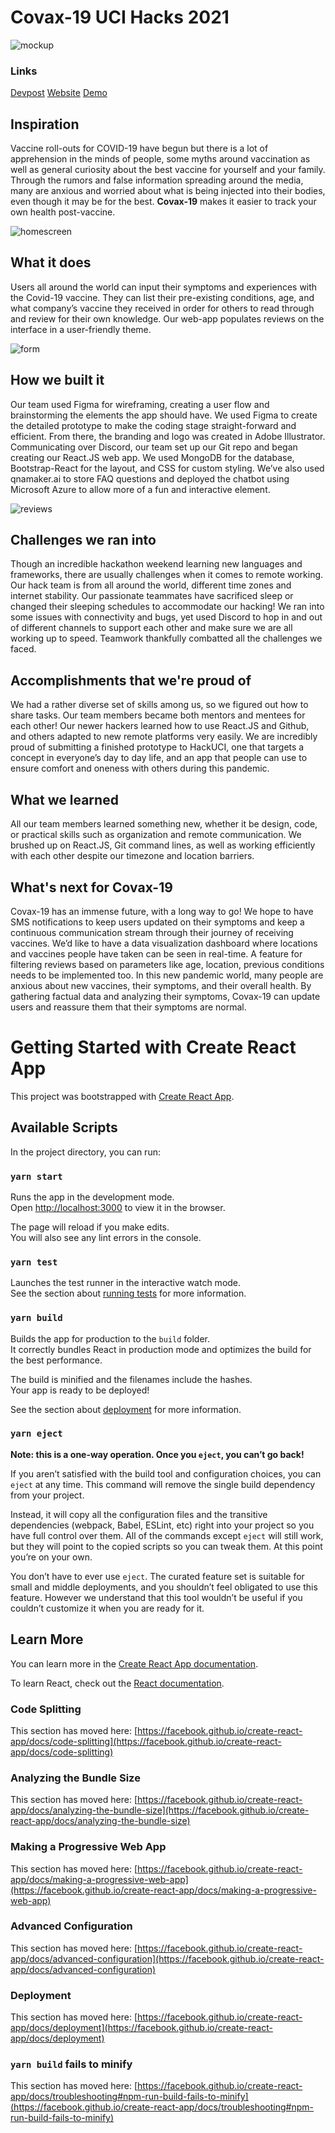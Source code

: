 # Covax-19 UCI Hacks 2021

![mockup](https://github.com/Tannybuoy/covreact-frontend/blob/main/src/assets/mockup.png)

### Links 

[Devpost](https://devpost.com/software/covax-19) [Website](https://covax19.netlify.app/) [Demo](https://vimeo.com/506698426)

## Inspiration
Vaccine roll-outs for COVID-19 have begun but there is a lot of apprehension in the minds of people, some myths around vaccination as well as general curiosity about the best vaccine for yourself and your family. Through the rumors and false information spreading around the media, many are anxious and worried about what is being injected into their bodies, even though it may be for the best. **Covax-19** makes it easier to track your own health post-vaccine. 

![homescreen](https://github.com/Tannybuoy/covreact-frontend/blob/main/src/assets/homescreen.png)

## What it does
Users all around the world can input their symptoms and experiences with the Covid-19 vaccine. They can list their pre-existing conditions, age, and what company’s vaccine they received in order for others to read through and review for their own knowledge. Our web-app populates reviews on the interface in a user-friendly theme.

![form](https://github.com/Tannybuoy/covreact-frontend/blob/main/src/assets/form.png)

## How we built it
Our team used Figma for wireframing, creating a user flow and brainstorming the elements the app should have. We used Figma to create the detailed prototype to make the coding stage straight-forward and efficient. From there, the branding and logo was created in Adobe Illustrator. Communicating over Discord, our team set up our Git repo and began creating our React.JS web app. We used MongoDB for the database, Bootstrap-React for the layout, and CSS for custom styling. We’ve also used qnamaker.ai to store FAQ questions and deployed the chatbot using Microsoft Azure to allow more of a fun and interactive element.

![reviews](https://github.com/Tannybuoy/covreact-frontend/blob/main/src/assets/reviews.png)

## Challenges we ran into
Though an incredible hackathon weekend learning new languages and frameworks, there are usually challenges when it comes to remote working. Our hack team is from all around the world, different time zones and internet stability. Our passionate teammates have sacrificed sleep or changed their sleeping schedules to accommodate our hacking! We ran into some issues with connectivity and bugs, yet used Discord to hop in and out of different channels to support each other and make sure we are all working up to speed. Teamwork thankfully combatted all the challenges we faced.

## Accomplishments that we're proud of
We had a rather diverse set of skills among us, so we figured out how to share tasks. Our team members became both mentors and mentees for each other! Our newer hackers learned how to use React.JS and Github, and others adapted to new remote platforms very easily. We are incredibly proud of submitting a finished prototype to HackUCI, one that targets a concept in everyone’s day to day life, and an app that people can use to ensure comfort and oneness with others during this pandemic.

## What we learned
All our team members learned something new, whether it be design, code, or practical skills such as organization and remote communication. We brushed up on React.JS, Git command lines, as well as working efficiently with each other despite our timezone and location barriers.

## What's next for Covax-19
Covax-19 has an immense future, with a long way to go! We hope to have SMS notifications to keep users updated on their symptoms and keep a continuous communication stream through their journey of receiving vaccines. We’d like to have a data visualization dashboard where locations and vaccines people have taken can be seen in real-time. A feature for filtering reviews based on parameters like age, location, previous conditions needs to be implemented too. In this new pandemic world, many people are anxious about new vaccines, their symptoms, and their overall health. By gathering factual data and analyzing their symptoms, Covax-19 can update users and reassure them that their symptoms are normal.


# Getting Started with Create React App

This project was bootstrapped with [Create React App](https://github.com/facebook/create-react-app).

## Available Scripts

In the project directory, you can run:

### `yarn start`

Runs the app in the development mode.\
Open [http://localhost:3000](http://localhost:3000) to view it in the browser.

The page will reload if you make edits.\
You will also see any lint errors in the console.

### `yarn test`

Launches the test runner in the interactive watch mode.\
See the section about [running tests](https://facebook.github.io/create-react-app/docs/running-tests) for more information.

### `yarn build`

Builds the app for production to the `build` folder.\
It correctly bundles React in production mode and optimizes the build for the best performance.

The build is minified and the filenames include the hashes.\
Your app is ready to be deployed!

See the section about [deployment](https://facebook.github.io/create-react-app/docs/deployment) for more information.

### `yarn eject`

**Note: this is a one-way operation. Once you `eject`, you can’t go back!**

If you aren’t satisfied with the build tool and configuration choices, you can `eject` at any time. This command will remove the single build dependency from your project.

Instead, it will copy all the configuration files and the transitive dependencies (webpack, Babel, ESLint, etc) right into your project so you have full control over them. All of the commands except `eject` will still work, but they will point to the copied scripts so you can tweak them. At this point you’re on your own.

You don’t have to ever use `eject`. The curated feature set is suitable for small and middle deployments, and you shouldn’t feel obligated to use this feature. However we understand that this tool wouldn’t be useful if you couldn’t customize it when you are ready for it.

## Learn More

You can learn more in the [Create React App documentation](https://facebook.github.io/create-react-app/docs/getting-started).

To learn React, check out the [React documentation](https://reactjs.org/).

### Code Splitting

This section has moved here: [https://facebook.github.io/create-react-app/docs/code-splitting](https://facebook.github.io/create-react-app/docs/code-splitting)

### Analyzing the Bundle Size

This section has moved here: [https://facebook.github.io/create-react-app/docs/analyzing-the-bundle-size](https://facebook.github.io/create-react-app/docs/analyzing-the-bundle-size)

### Making a Progressive Web App

This section has moved here: [https://facebook.github.io/create-react-app/docs/making-a-progressive-web-app](https://facebook.github.io/create-react-app/docs/making-a-progressive-web-app)

### Advanced Configuration

This section has moved here: [https://facebook.github.io/create-react-app/docs/advanced-configuration](https://facebook.github.io/create-react-app/docs/advanced-configuration)

### Deployment

This section has moved here: [https://facebook.github.io/create-react-app/docs/deployment](https://facebook.github.io/create-react-app/docs/deployment)

### `yarn build` fails to minify

This section has moved here: [https://facebook.github.io/create-react-app/docs/troubleshooting#npm-run-build-fails-to-minify](https://facebook.github.io/create-react-app/docs/troubleshooting#npm-run-build-fails-to-minify)
